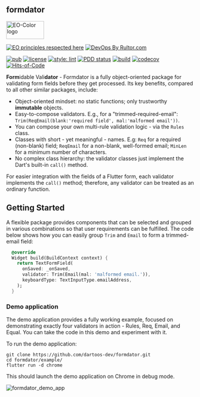 ## formdator

<img
src="https://user-images.githubusercontent.com/24878574/119563254-b2027800-bd7d-11eb-990f-e5602a0d77b7.png"
alt="EO-Color logo" width="101" height="48"/>

[![EO principles respected here](https://www.elegantobjects.org/badge.svg)](https://www.elegantobjects.org)
[![DevOps By Rultor.com](https://www.rultor.com/b/dartoos-dev/formdator)](https://www.rultor.com/p/dartoos-dev/formdator)

[![pub](https://img.shields.io/pub/v/formdator)](https://pub.dev/packages/formdator)
[![license](https://img.shields.io/badge/license-mit-green.svg)](https://github.com/dartoos-dev/formdator/blob/master/LICENSE)
[![style: lint](https://img.shields.io/badge/style-lint-4BC0F5.svg)](https://pub.dev/packages/lint)
[![PDD status](https://www.0pdd.com/svg?name=dartoos-dev/formdator)](https://www.0pdd.com/p?name=dartoos-dev/formdator)
[![build](https://github.com/dartoos-dev/formdator/actions/workflows/build.yml/badge.svg)](https://github.com/dartoos-dev/formdator/actions/)
[![codecov](https://codecov.io/gh/dartoos-dev/formdator/branch/master/graph/badge.svg?token=jYfO55O22s)](https://codecov.io/gh/dartoos-dev/formdator)
[![Hits-of-Code](https://hitsofcode.com/github/dartoos-dev/formdator?branch=master)](https://hitsofcode.com/github/dartoos-dev/formdator/view?branch=master)

**Form**idable Vali**dator** - Formdator is a fully object-oriented package for
validating form fields before they get processed. Its key benefits, compared to
all other similar packages, include:

- Object-oriented mindset: no static functions; only trustworthy **immutable**
  objects.
- Easy-to-compose validators. E.g., for a "trimmed-required-email":
  `Trim(ReqEmail(blank:'required field', mal:'malformed email'))`.
- You can compose your own multi-rule validation logic - via the `Rules` class.
- Classes with short - yet meaningful - names. E.g: `Req` for a
  required (non-blank) field; `ReqEmail` for a non-blank, well-formed email;
  `MinLen` for a minimum number of characters.
- No complex class hierarchy: the validator classes just implement the
  Dart's built-in `call()` method.

For easier integration with the fields of a Flutter form, each validator
implements the `call()` method; therefore, any validator can be treated as an
ordinary function.

## Getting Started

A flexible package provides components that can be selected and grouped in
various combinations so that user requirements can be fulfilled. The code below
shows how you can easily group `Trim` and `Email` to form a trimmed-email field:

```dart
  @override
  Widget build(BuildContext context) {
    return TextFormField(
      onSaved: _onSaved,
      validator: Trim(Email(mal: 'malformed email.')),
      keyboardType: TextInputType.emailAddress,
    );
  }
```

### Demo application

The demo application provides a fully working example, focused on demonstrating
exactly four validators in action - Rules, Req, Email, and Equal. You can take
the code in this demo and experiment with it.

To run the demo application:

```shell
git clone https://github.com/dartoos-dev/formdator.git
cd formdator/example/
flutter run -d chrome
```

This should launch the demo application on Chrome in debug mode.

![formdator_demo_app](https://user-images.githubusercontent.com/24878574/122138029-49f2ff00-ce1c-11eb-9fe4-8c9bde2ce25e.png)
